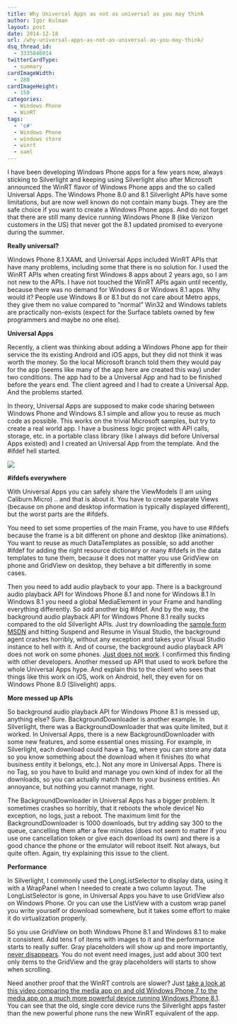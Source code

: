 ```yaml
---
title: Why Universal Apps as not as universal as you may think
author: Igor Kulman
layout: post
date: 2014-12-18
url: /why-universal-apps-as-not-as-universal-as-you-may-think/
dsq_thread_id:
  - 3335846014
twitterCardType:
  - summary
cardImageWidth:
  - 280
cardImageHeight:
  - 150
categories:
  - Windows Phone
  - WinRT
tags:
  - 'c#'
  - Windows Phone
  - windows store
  - winrt
  - xaml
---
```

I have been developing Windows Phone apps for a few years now, always sticking to Silverlight and keeping using Silverlight also after Microsoft announced the WinRT flavor of Windows Phone apps and the so called Universal Apps. The Windows Phone 8.0 and 8.1 Silverlight APIs have some limitations, but are now well known do not contain many bugs. They are the safe choice if you want to create a Windows Phone apps. And do not forget that there are still many device running Windows Phone 8 (like Verizon customers in the US) that never got the 8.1 updated promised to everyone during the summer. 

**Really universal?**

Windows Phone 8.1 XAML and Universal Apps included WinRT APIs that have many problems, including some that there is no solution for. I used the WinRT APIs when creating first Windows 8 apps about 2 years ago, so I am not new to the APIs. I have not touched the WinRT APIs again until recently, because there was no demand for Windows 8 or Windows 8.1 apps. Why would it? People use Windows 8 or 8.1 but do not care about Metro apps, they give them no value compared to &#8220;normal&#8221; Win32 and Windows tablets are practically non-exists (expect for the Surface tablets owned by few programmers and maybe no one else). 

**Universal Apps**

Recently, a client was thinking about adding a Windows Phone app for their service the its existing Android and iOS apps, but they did not think it was worth the money. So the local Microsoft branch told them they would pay for the app (seems like many of the app here are created this way) under two conditions. The app had to be a Universal App and had to be finished before the years end. The client agreed and I had to create a Universal App. And the problems started.

In theory, Universal Apps are supposed to make code sharing between Windows Phone and Windows 8.1 simple and allow you to reuse as much code as possible. This works on the trivial Microsoft samples, but try to create a real world app. I have a business logic project with API calls, storage, etc. in a portable class library (like I always did before Universal Apps existed) and I created an Universal App from the template. And the #ifdef hell started. 

![][1]

**#ifdefs everywhere**

With Universal Apps you can safely share the ViewModels (I am using Caliburn.Micro) .. and that is about it. You have to create separate Views (because on phone and desktop information is typically displayed different), but the worst parts are the #ifdefs.

You need to set some properties of the main Frame, you have to use #ifdefs because the frame is a bit different on phone and desktop (like animations). You want to reuse as much DataTemplates as possible, so add another #ifdef for adding the right resource dictionary or many #ifdefs in the data templates to tune them, because it does not matter you use GridView on phone and GridView on desktop, they behave a bit differently in some cases.

Then you need to add audio playback to your app. There is a background audio playback API for Windows Phone 8.1 and none for Windows 8.1 In Windows 8.1 you need a global MediaElement in your Frame and handling everything differently. So add another big #ifdef. And by the way, the background audio playback API for Windows Phone 8.1 really sucks compared to the old Silverlight APIs. Just try downloading the [sample form MSDN][2] and hitting Suspend and Resume in Visual Studio, the background agent crashes horribly, without any exception and takes your Visual Studio instance to hell with it. And of course, the background audio playback API does not work on some phones. [Just does not work][3]. I confirmed this finding with other developers. Another messed up API that used to work before the whole Universal Apps hype. And explain this to the client who sees that things like this work on iOS, work on Android, hell, they even for on Windows Phone 8.0 (Slivelight) apps. 

**More messed up APIs**

So background audio playback API for Windows Phone 8.1 is messed up, anything else? Sure. BackgroundDownloader is another example. In Silverlight, there was a BackgroundDownloader that was quite limited, but it worked. In Universal Apps, there is a new BackgroundDownloader with some new features, and some essential ones missing. For example, in Silverlight, each download could have a Tag, where you can store any data so you know something about the download when it finishes (to what business entity it belongs, etc.). Not any more in Universal Apps. There is no Tag, so you have to build and manage you own kind of index for all the downloads, so you can actually match them to your business entities. An annoyance, but nothing you cannot manage, right.

The BackgroundDownloader in Universal Apps has a bigger problem. It sometimes crashes so horribly, that it reboots the whole device! No exception, no logs, just a reboot. The maximum limit for the BackgroundDownloader is 1000 downloads, but try adding say 300 to the queue, cancelling them after a few minutes (does not seem to matter if you use one cancellation token or give each download its own) and there is a good chance the phone or the emulator will reboot itself. Not always, but quite often. Again, try explaining this issue to the client.

**Performance**

In Silverlight, I commonly used the LongListSelector to display data, using it with a WrapPanel when I needed to create a two column layout. The LongListSelector is gone, in Universal Apps you have to use GridView also on Windows Phone. Or you can use the ListView with a custom wrap panel you write yourself or download somewhere, but it takes some effort to make it do virtualization properly. 

So you use GridView on both Windows Phone 8.1 and Windows 8.1 to make it consistent. Add tens f of items with images to it and the performance starts to really suffer. Gray placeholders will show up and more importantly, [never disappears][4]. You do not event need images, just add about 300 text only items to the GridView and the gray placeholders will starts to show when scrolling. 

Need another proof that the WinRT controls are slower? Just [take a look at this video comparing the media app on and old Windows Phone 7 to the media app on a much more powerful device running Windows Phone 8.1][5]. You can see that the old, single core device runs the Silverlight apps faster than the new powerful phone runs the new WinRT equivalent of the app.

 [1]: http://cdn.meme.am/instances/500x/56995992.jpg
 [2]: https://code.msdn.microsoft.com/windowsapps/BackgroundAudio-63bbc319
 [3]: https://stackoverflow.com/questions/26175599/windows-phone-8-1-rt-backgroundmediaplayer-not-working
 [4]: https://stackoverflow.com/questions/27488201/gridview-and-placeholders-that-never-disapper-in-windows-8-and-windows-phone-app
 [5]: https://www.youtube.com/watch?v=nn5hVq6Q-zo